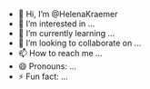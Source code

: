 - 👋 Hi, I’m @HelenaKraemer
- 👀 I’m interested in ...
- 🌱 I’m currently learning ...
- 💞️ I’m looking to collaborate on ...
- 📫 How to reach me ...
- 😄 Pronouns: ...
- ⚡ Fun fact: ...

<!---
HelenaKraemer/HelenaKraemer is a ✨ special ✨ repository because its `README.md` (this file) appears on your GitHub profile.
You can click the Preview link to take a look at your changes.
--->
